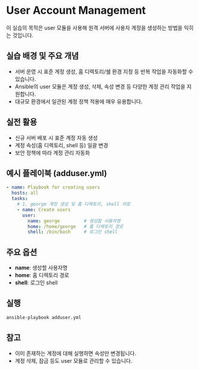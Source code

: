 # User Account Management

이 실습의 목적은 user 모듈을 사용해 원격 서버에 사용자 계정을 생성하는 방법을 익히는 것입니다.

## 실습 배경 및 주요 개념
- 서버 운영 시 표준 계정 생성, 홈 디렉토리/쉘 환경 지정 등 반복 작업을 자동화할 수 있습니다.
- Ansible의 user 모듈은 계정 생성, 삭제, 속성 변경 등 다양한 계정 관리 작업을 지원합니다.
- 대규모 환경에서 일관된 계정 정책 적용에 매우 유용합니다.

## 실전 활용
- 신규 서버 배포 시 표준 계정 자동 생성
- 계정 속성(홈 디렉토리, shell 등) 일괄 변경
- 보안 정책에 따라 계정 관리 자동화

## 예시 플레이북 (adduser.yml)
```yaml
- name: Playbook for creating users
  hosts: all
  tasks:
    # 1. george 계정 생성 및 홈 디렉토리, shell 지정
    - name: Create users
      user:
        name: george         # 생성할 사용자명
        home: /home/george   # 홈 디렉토리 경로
        shell: /bin/bash     # 로그인 shell
```

## 주요 옵션
- **name**: 생성할 사용자명
- **home**: 홈 디렉토리 경로
- **shell**: 로그인 shell

## 실행
```bash
ansible-playbook adduser.yml
```

## 참고
- 이미 존재하는 계정에 대해 실행하면 속성만 변경됩니다.
- 계정 삭제, 잠금 등도 user 모듈로 관리할 수 있습니다.